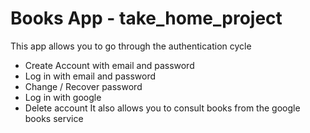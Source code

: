 # Books App - take_home_project

This app allows you to go through the authentication cycle
- Create Account with email and password
- Log in with email and password
- Change / Recover password
- Log in with google
- Delete account
It also allows you to consult books from the google books service
